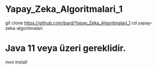 # Yapay_Zeka_Algoritmalari_1

git clone https://github.com/bard/Yapay_Zeka_Algoritmalari_1
cd yapay-zeka-algoritmalari

# Java 11 veya üzeri gereklidir.

mvn install
